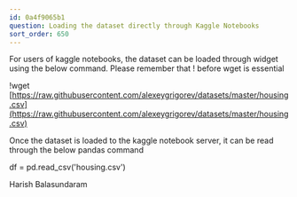 ```yaml
---
id: 0a4f9065b1
question: Loading the dataset directly through Kaggle Notebooks
sort_order: 650
---
```


For users of kaggle notebooks, the dataset can be loaded through widget using the below command. Please remember that ! before wget is essential

!wget [https://raw.githubusercontent.com/alexeygrigorev/datasets/master/housing.csv](https://raw.githubusercontent.com/alexeygrigorev/datasets/master/housing.csv)

Once the dataset is loaded to the kaggle notebook server, it can be read through the below pandas command

df = pd.read_csv('housing.csv')

Harish Balasundaram

